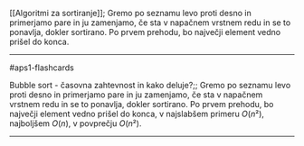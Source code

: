 [[Algoritmi za sortiranje]];
Gremo po seznamu levo proti desno in primerjamo pare in ju zamenjamo, če sta v napačnem vrstnem redu in se to ponavlja, dokler sortirano. Po prvem prehodu, bo največji element vedno prišel do konca.


---

#aps1-flashcards  

Bubble sort - časovna zahtevnost in kako deluje?;; Gremo po seznamu levo proti desno in primerjamo pare in ju zamenjamo, če sta v napačnem vrstnem redu in se to ponavlja, dokler sortirano. Po prvem prehodu, bo največji element vedno prišel do konca, v najslabšem primeru $O(n²)$, najboljšem $O(n)$, v povprečju $O(n²)$.
<!--SR:!2024-10-16,4,270-->

---
